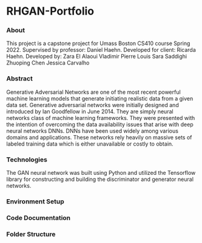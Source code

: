 # RHGAN-Portfolio

### About
 
This project is a capstone project for Umass Boston CS410 course Spring 2022. 
Supervised by professor: Daniel Haehn. 
Developed for client:  Ricarda Haehn. 
Developed by: 
Zara El Alaoui 
Vladimir Pierre Louis 
Sara Saddighi 
Zhuoping Chen
Jessica Carvalho

### Abstract 

Generative Adversarial Networks are one of the most recent powerful machine learning models that generate initiating realistic data from a given data set. Generative adversarial networks were initially designed and introduced by Ian Goodfellow in June 2014. They are simply neural networks class of machine learning frameworks. They were presented with the intention of overcoming the data availability issues that arise with deep neural networks DNNs. DNNs have been used widely among various domains and applications. These networks rely heavily on massive sets of labeled training data which is either unavailable or costly to obtain.

### Technologies

The GAN neural network was built using Python and utilized the Tensorflow library for constructing and building the discriminator and generator neural networks. 
 
### Environment Setup 
### Code Documentation 
### Folder Structure 
